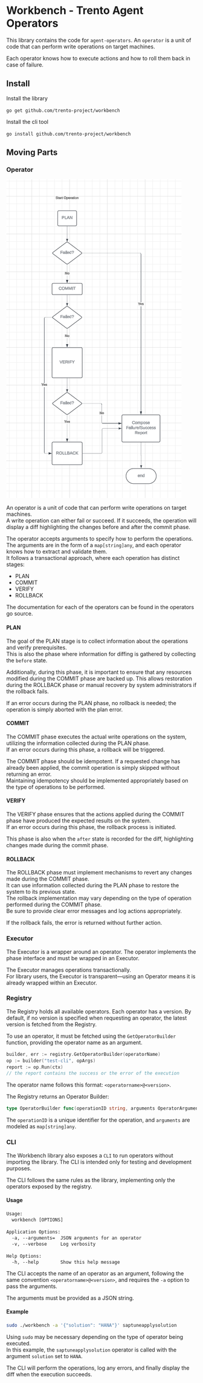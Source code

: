 # Workbench - Trento Agent Operators

This library contains the code for `agent-operators`. An `operator` is a unit of code that can perform write operations on target machines.

Each operator knows how to execute actions and how to roll them back in case of failure.

## Install

Install the library

`go get github.com/trento-project/workbench`

Install the cli tool

`go install github.com/trento-project/workbench`


## Moving Parts

### Operator

![flowchart](./flow_chart.png)

An operator is a unit of code that can perform write operations on target machines.  
A write operation can either fail or succeed. If it succeeds, the operation will display a diff highlighting the changes before and after the commit phase.

The operator accepts arguments to specify how to perform the operations. The arguments are in the form of a `map[string]any`, and each operator knows how to extract and validate them.  
It follows a transactional approach, where each operation has distinct stages:

- PLAN  
- COMMIT  
- VERIFY  
- ROLLBACK  


The documentation for each of the operators can be found in the operators go source.

#### PLAN

The goal of the PLAN stage is to collect information about the operations and verify prerequisites.  
This is also the phase where information for diffing is gathered by collecting the `before` state.

Additionally, during this phase, it is important to ensure that any resources modified during the COMMIT phase are backed up. This allows restoration during the ROLLBACK phase or manual recovery by system administrators if the rollback fails.

If an error occurs during the PLAN phase, no rollback is needed; the operation is simply aborted with the plan error.

#### COMMIT

The COMMIT phase executes the actual write operations on the system, utilizing the information collected during the PLAN phase.  
If an error occurs during this phase, a rollback will be triggered.

The COMMIT phase should be idempotent. If a requested change has already been applied, the commit operation is simply skipped without returning an error.  
Maintaining idempotency should be implemented appropriately based on the type of operations to be performed.

#### VERIFY

The VERIFY phase ensures that the actions applied during the COMMIT phase have produced the expected results on the system.  
If an error occurs during this phase, the rollback process is initiated.

This phase is also when the `after` state is recorded for the diff, highlighting changes made during the commit phase.

#### ROLLBACK

The ROLLBACK phase must implement mechanisms to revert any changes made during the COMMIT phase.  
It can use information collected during the PLAN phase to restore the system to its previous state.  
The rollback implementation may vary depending on the type of operation performed during the COMMIT phase.  
Be sure to provide clear error messages and log actions appropriately.

If the rollback fails, the error is returned without further action.

### Executor

The Executor is a wrapper around an operator. The operator implements the phase interface and must be wrapped in an Executor.

The Executor manages operations transactionally.  
For library users, the Executor is transparent—using an Operator means it is already wrapped within an Executor.

### Registry

The Registry holds all available operators. Each operator has a version. By default, if no version is specified when requesting an operator, the latest version is fetched from the Registry.

To use an operator, it must be fetched using the `GetOperatorBuilder` function, providing the operator name as an argument.

```go
builder, err := registry.GetOperatorBuilder(operatorName)
op := builder("test-cli", opArgs)
report := op.Run(ctx)
// the report contains the success or the error of the execution
```

The operator name follows this format: `<operatorname>@<version>`.

The Registry returns an Operator Builder:

```go
type OperatorBuilder func(operationID string, arguments OperatorArguments) Operator
```

The `operationID` is a unique identifier for the operation, and `arguments` are modeled as `map[string]any`.

### CLI

The Workbench library also exposes a `CLI` to run operators without importing the library. The CLI is intended only for testing and development purposes.

The CLI follows the same rules as the library, implementing only the operators exposed by the registry.

#### Usage

```
Usage:
  workbench [OPTIONS]

Application Options:
  -a, --arguments=  JSON arguments for an operator
  -v, --verbose     Log verbosity

Help Options:
  -h, --help        Show this help message
```

The CLI accepts the name of an operator as an argument, following the same convention `<operatorname>@<version>`, and requires the `-a` option to pass the arguments.

The arguments must be provided as a JSON string.

#### Example

```bash
sudo ./workbench -a '{"solution": "HANA"}' saptuneapplysolution
```

Using `sudo` may be necessary depending on the type of operator being executed.  
In this example, the `saptuneapplysolution` operator is called with the argument `solution` set to `HANA`.

The CLI will perform the operations, log any errors, and finally display the diff when the execution succeeds.